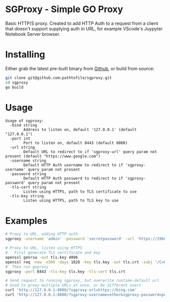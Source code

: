 # SGProxy - Simple GO Proxy

Basic HTTP/S proxy. Created to add HTTP Auth to a request from a client that doesn't support supplying
auth in URL, for example VScode's Juypyter Notebook Server browser.

# Installing
Either grab the latest pre-built binary from [Github](https://github.com/pathtofile/sgproxy/releases/latest),
or build from source:
```bash
git clone git@github.com:pathtofile/sgproxy.git
cd sgproxy
go build
```

# Usage
```
Usage of sgproxy:
  -bind string
        Address to listen on, default '127.0.0.1' (default "127.0.0.1")
  -port int
        Port to listen on, default 8443 (default 8000)
  -url string
        Default URL to redirect to if 'sgproxy-url' query param not present (default "https://www.google.com")
  -username string
        Default HTTP Auth username to redirect to if 'sgproxy-username' query param not present
  -password string
        Default HTTP Auth password to redirect to if 'sgproxy-password' query param not present
  -tls-cert string
        Listen using HTTPS, path to TLS certificate to use
  -tls-key string
        Listen using HTTPS, path to TLS key to use
```

# Examples
```bash
# Proxy to URL, adding HTTP auth
sgproxy -username 'admin' -password 'secretpassword' -url 'https://19b8-35-227-105-49.eu.ngrok.io/k/117266883'

# Proxy to URL, listen using HTTPS
#   First generate TLS certificate and key
openssl genrsa -out tls.key 4096
openssl req -new -x509 -days 1826 -key tls.key -out tls.crt -subj '/C=US/ST=Oregon/L=Portland/O=GoProxy/OU=GoProxy/CN=GoProxy'
#  Then run goproxy
sgproxy -port 8443 -tls-key tls.key -tls-cert tls.crt

# Send request to running sgproxy, but overwrite runtime-default url
# Used to proxy multiple URLs at once, or be different users
curl 'http://127.0.0.1:8000/?sgproxy-url=https://bing.com'
curl 'http://127.0.0.1:8000/?sgproxy-username=other&sgproxy-password=person'
```
